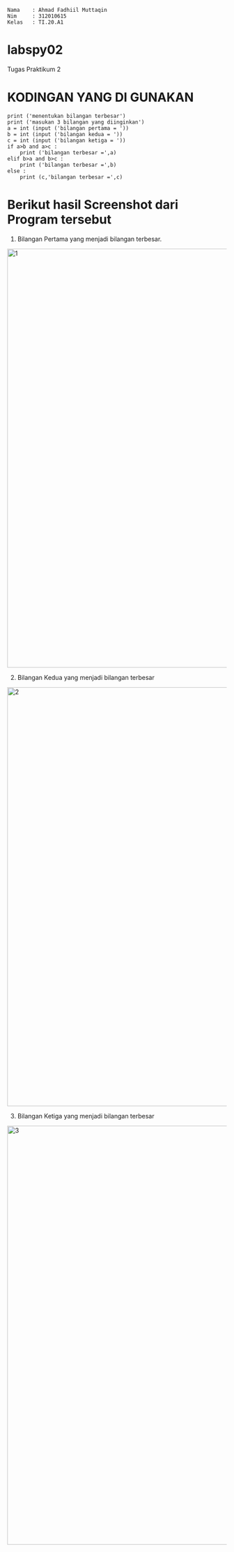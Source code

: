 ```
Nama    : Ahmad Fadhiil Muttaqin
Nim     : 312010615
Kelas   : TI.20.A1
```

# labspy02
Tugas Praktikum 2

# KODINGAN YANG DI GUNAKAN
```
print ('menentukan bilangan terbesar')
print ('masukan 3 bilangan yang diinginkan')
a = int (input ('bilangan pertama = '))
b = int (input ('bilangan kedua = '))
c = int (input ('bilangan ketiga = '))
if a>b and a>c :
    print ('bilangan terbesar =',a)
elif b>a and b>c :
    print ('bilangan terbesar =',b)
else :
    print (c,'bilangan terbesar =',c)
```

# Berikut hasil Screenshot dari Program tersebut
 
  1. Bilangan Pertama yang menjadi bilangan terbesar.
  <img width="960" alt="1" src="https://user-images.githubusercontent.com/93661771/140650755-8afb55a9-abf2-4abd-90e0-47cafad3d927.PNG">

  2. Bilangan Kedua yang menjadi bilangan terbesar
  <img width="960" alt="2" src="https://user-images.githubusercontent.com/93661771/140650961-6335c41d-380e-4e5a-8c53-a062d977af8e.PNG">

  3. Bilangan Ketiga yang menjadi bilangan terbesar
  <img width="960" alt="3" src="https://user-images.githubusercontent.com/93661771/140650979-6093137f-a267-4576-832c-5dbcc63afac5.PNG">
